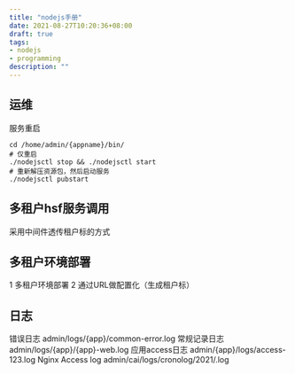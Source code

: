 ```yaml
---
title: "nodejs手册"
date: 2021-08-27T10:20:36+08:00
draft: true
tags:
- nodejs
- programming
description: ""
---
```


## 运维

服务重启

``` shell
cd /home/admin/{appname}/bin/
# 仅重启
./nodejsctl stop && ./nodejsctl start  
# 重新解压资源包，然后启动服务
./nodejsctl pubstart  
```

## 多租户hsf服务调用

采用中间件透传租户标的方式

## 多租户环境部署

1 多租户环境部署
2 通过URL做配置化（生成租户标）

## 日志

错误日志 admin/logs/{app}/common-error.log
常规记录日志  admin/logs/{app}/{app}-web.log
应用access日志 admin/{app}/logs/access-123.log
Nginx Access log admin/cai/logs/cronolog/2021/.log



